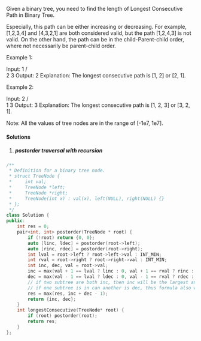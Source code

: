 Given a binary tree, you need to find the length of Longest Consecutive Path in Binary Tree.

Especially, this path can be either increasing or decreasing. For example, [1,2,3,4] and [4,3,2,1] are both considered valid, but the path [1,2,4,3] is not valid. On the other hand, the path can be in the child-Parent-child order, where not necessarily be parent-child order.

Example 1:

Input:
        1
       / \
      2   3
Output: 2
Explanation: The longest consecutive path is [1, 2] or [2, 1].
 

Example 2:

Input:
        2
       / \
      1   3
Output: 3
Explanation: The longest consecutive path is [1, 2, 3] or [3, 2, 1].
 

Note: All the values of tree nodes are in the range of [-1e7, 1e7].

#### Solutions

1. ##### postorder traversal with recursion

```cpp
/**
 * Definition for a binary tree node.
 * struct TreeNode {
 *     int val;
 *     TreeNode *left;
 *     TreeNode *right;
 *     TreeNode(int x) : val(x), left(NULL), right(NULL) {}
 * };
 */
class Solution {
public:
    int res = 0;
    pair<int, int> postorder(TreeNode * root) {
        if (!root) return {0, 0};
        auto [linc, ldec] = postorder(root->left);
        auto [rinc, rdec] = postorder(root->right);
        int lval = root->left ? root->left->val : INT_MIN;
        int rval = root->right ? root->right->val : INT_MIN;
        int inc, dec, val = root->val;
        inc = max(val + 1 == lval ? linc : 0, val + 1 == rval ? rinc : 0) + 1;
        dec = max(val - 1 == lval ? ldec : 0, val - 1 == rval ? rdec : 0) + 1;
        // if two subtree are both inc, then inc will be the largest and dec will be 1
        // if one subtree is in can another is dec, thus formula also works
        res = max(res, inc + dec - 1);
        return {inc, dec};
    }
    int longestConsecutive(TreeNode* root) {
        if (root) postorder(root);
        return res;
    }
};
```